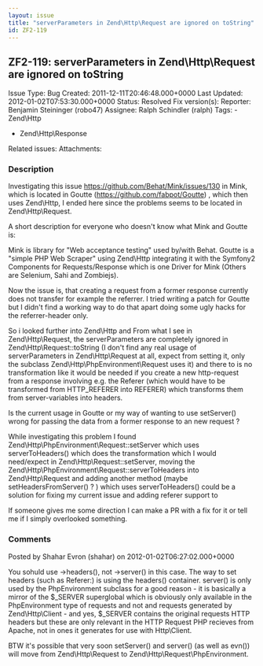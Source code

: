 ```yaml
---
layout: issue
title: "serverParameters in Zend\Http\Request are ignored on toString"
id: ZF2-119
---
```


ZF2-119: serverParameters in Zend\\Http\\Request are ignored on toString
------------------------------------------------------------------------

 Issue Type: Bug Created: 2011-12-11T20:46:48.000+0000 Last Updated: 2012-01-02T07:53:30.000+0000 Status: Resolved Fix version(s): 
 Reporter:  Benjamin Steininger (robo47)  Assignee:  Ralph Schindler (ralph)  Tags: - Zend\\Http
- Zend\\Http\\Response
 
 Related issues: 
 Attachments: 
### Description

Investigating this issue <https://github.com/Behat/Mink/issues/130> in Mink, which is located in Goutte (<https://github.com/fabpot/Goutte>) , which then uses Zend\\Http, I ended here since the problems seems to be located in Zend\\Http\\Request.

A short description for everyone who doesn't know what Mink and Goutte is:

Mink is library for "Web acceptance testing" used by/with Behat. Goutte is a "simple PHP Web Scraper" using Zend\\Http integrating it with the Symfony2 Components for Requests/Response which is one Driver for Mink (Others are Selenium, Sahi and Zombiejs).

Now the issue is, that creating a request from a former response currently does not transfer for example the referrer. I tried writing a patch for Goutte but I didn't find a working way to do that apart doing some ugly hacks for the referrer-header only.

So i looked further into Zend\\Http and From what I see in Zend\\Http\\Request, the serverParameters are completely ignored in Zend\\Http\\Request::toString (I don't find any real usage of serverParameters in Zend\\Http\\Request at all, expect from setting it, only the subclass Zend\\Http\\PhpEnvironment\\Request uses it) and there to is no transformation like it would be needed if you create a new http-request from a response involving e.g. the Referer (which would have to be transformed from HTTP\_REFERER into REFERER) which transforms them from server-variables into headers.

Is the current usage in Goutte or my way of wanting to use setServer() wrong for passing the data from a former response to an new request ?

While investigating this problem I found Zend\\Http\\PhpEnvironment\\Request::setServer which uses serverToHeaders() which does the transformation which I would need/expect in Zend\\Http\\Request::setServer, moving the Zend\\Http\\PhpEnvironment\\Request::serverToHeaders into Zend\\Http\\Request and adding another method (maybe setHeadersFromServer() ? ) which uses serverToHeaders() could be a solution for fixing my current issue and adding referer support to

If someone gives me some direction I can make a PR with a fix for it or tell me if I simply overlooked something.

 

 

### Comments

Posted by Shahar Evron (shahar) on 2012-01-02T06:27:02.000+0000

You sohuld use ->headers(), not ->server() in this case. The way to set headers (such as Referer:) is using the headers() container. server() is only used by the PhpEnvironment subclass for a good reason - it is basically a mirror of the $\_SERVER superglobal which is obviously only available in the PhpEnvironment type of requests and not and requests generated by Zend\\Http\\Client - and yes, $\_SERVER contains the original requests HTTP headers but these are only relevant in the HTTP Request PHP recieves from Apache, not in ones it generates for use with Http\\Client.

BTW it's possible that very soon setServer() and server() (as well as evn()) will move from Zend\\Http\\Request to Zend\\Http\\Request\\PhpEnvironment.

 

 